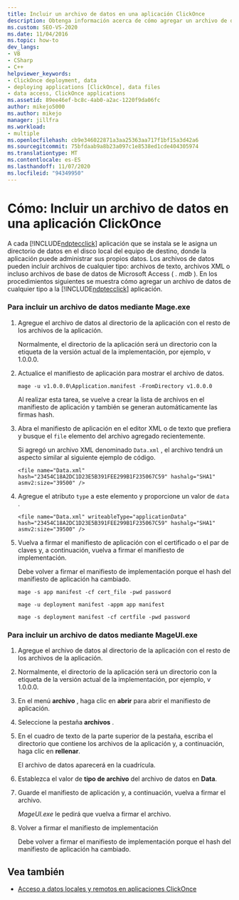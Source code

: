 ```yaml
---
title: Incluir un archivo de datos en una aplicación ClickOnce
description: Obtenga información acerca de cómo agregar un archivo de datos de cualquier tipo en la aplicación ClickOnce para almacenarlo en un directorio de datos en el disco local del equipo de destino.
ms.custom: SEO-VS-2020
ms.date: 11/04/2016
ms.topic: how-to
dev_langs:
- VB
- CSharp
- C++
helpviewer_keywords:
- ClickOnce deployment, data
- deploying applications [ClickOnce], data files
- data access, ClickOnce applications
ms.assetid: 89ee46ef-bc8c-4ab0-a2ac-1220f9da06fc
author: mikejo5000
ms.author: mikejo
manager: jillfra
ms.workload:
- multiple
ms.openlocfilehash: cb9e346022871a3aa25363aa717f1bf15a3d42a6
ms.sourcegitcommit: 75bfdaab9a8b23a097c1e8538ed1cde404305974
ms.translationtype: MT
ms.contentlocale: es-ES
ms.lasthandoff: 11/07/2020
ms.locfileid: "94349950"
---
```

# <a name="how-to-include-a-data-file-in-a-clickonce-application"></a>Cómo: Incluir un archivo de datos en una aplicación ClickOnce
A cada [!INCLUDE[ndptecclick](../deployment/includes/ndptecclick_md.md)] aplicación que se instala se le asigna un directorio de datos en el disco local del equipo de destino, donde la aplicación puede administrar sus propios datos. Los archivos de datos pueden incluir archivos de cualquier tipo: archivos de texto, archivos XML o incluso archivos de base de datos de Microsoft Access ( *. mdb* ). En los procedimientos siguientes se muestra cómo agregar un archivo de datos de cualquier tipo a la [!INCLUDE[ndptecclick](../deployment/includes/ndptecclick_md.md)] aplicación.

### <a name="to-include-a-data-file-by-using-mageexe"></a>Para incluir un archivo de datos mediante Mage.exe

1. Agregue el archivo de datos al directorio de la aplicación con el resto de los archivos de la aplicación.

    Normalmente, el directorio de la aplicación será un directorio con la etiqueta de la versión actual de la implementación, por ejemplo, v 1.0.0.0.

2. Actualice el manifiesto de aplicación para mostrar el archivo de datos.

    `mage -u v1.0.0.0\Application.manifest -FromDirectory v1.0.0.0`

    Al realizar esta tarea, se vuelve a crear la lista de archivos en el manifiesto de aplicación y también se generan automáticamente las firmas hash.

3. Abra el manifiesto de aplicación en el editor XML o de texto que prefiera y busque el `file` elemento del archivo agregado recientemente.

    Si agregó un archivo XML denominado `Data.xml` , el archivo tendrá un aspecto similar al siguiente ejemplo de código.

   `<file name="Data.xml" hash="23454C18A2DC1D23E5B391FEE299B1F235067C59" hashalg="SHA1" asmv2:size="39500" />`

4. Agregue el atributo `type` a este elemento y proporcione un valor de `data` .

   `<file name="Data.xml" writeableType="applicationData" hash="23454C18A2DC1D23E5B391FEE299B1F235067C59" hashalg="SHA1" asmv2:size="39500" />`

5. Vuelva a firmar el manifiesto de aplicación con el certificado o el par de claves y, a continuación, vuelva a firmar el manifiesto de implementación.

    Debe volver a firmar el manifiesto de implementación porque el hash del manifiesto de aplicación ha cambiado.

    `mage -s app manifest -cf cert_file -pwd password`

    `mage -u deployment manifest -appm app manifest`

    `mage -s deployment manifest -cf certfile -pwd password`

### <a name="to-include-a-data-file-by-using-mageuiexe"></a>Para incluir un archivo de datos mediante MageUI.exe

1. Agregue el archivo de datos al directorio de la aplicación con el resto de los archivos de la aplicación.

2. Normalmente, el directorio de la aplicación será un directorio con la etiqueta de la versión actual de la implementación, por ejemplo, v 1.0.0.0.

3. En el menú **archivo** , haga clic en **abrir** para abrir el manifiesto de aplicación.

4. Seleccione la pestaña **archivos** .

5. En el cuadro de texto de la parte superior de la pestaña, escriba el directorio que contiene los archivos de la aplicación y, a continuación, haga clic en **rellenar**.

     El archivo de datos aparecerá en la cuadrícula.

6. Establezca el valor de **tipo de archivo** del archivo de datos en **Data**.

7. Guarde el manifiesto de aplicación y, a continuación, vuelva a firmar el archivo.

     *MageUI.exe* le pedirá que vuelva a firmar el archivo.

8. Volver a firmar el manifiesto de implementación

     Debe volver a firmar el manifiesto de implementación porque el hash del manifiesto de aplicación ha cambiado.

## <a name="see-also"></a>Vea también
- [Acceso a datos locales y remotos en aplicaciones ClickOnce](../deployment/accessing-local-and-remote-data-in-clickonce-applications.md)